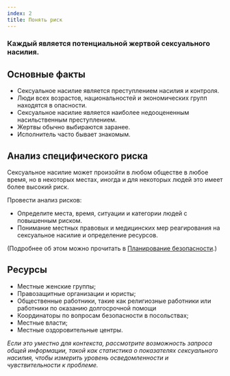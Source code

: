 ```yaml
---
index: 2
title: Понять риск
---
```

### Каждый является потенциальной жертвой сексуального насилия.

## Основные факты

*   Сексуальное насилие является преступлением насилия и контроля.
*   Люди всех возрастов, национальностей и экономических групп находятся в опасности.
* Сексуальное насилие является наиболее недооцененным насильственным преступлением.
*   Жертвы обычно выбираются заранее.
*  Исполнитель часто бывает знакомым.

## Анализ специфического риска

Сексуальное насилие может произойти в любом обществе в любое время, но в некоторых местах, иногда и для некоторых людей это имеет более высокий риск.

Провести анализ рисков:

*   Определите места, время, ситуации и категории людей с повышенным риском.
*   Понимание местных правовых и медицинских мер реагирования на сексуальное насилие и определение ресурсов.

(Подробнее об этом можно прочитать в [Планирование безопасности](umbrella://assess-your-risk/security-planning).)

## Ресурсы

*   Местные женские группы;
*   Правозащитные организации и юристы;
*   Общественные работники, такие как религиозные работники или работники по оказанию долгосрочной помощи
*   Координаторы по вопросам безопасности в посольствах;
*   Местные власти;
*   Местные оздоровительные центры.

*Если это уместно для контекста, рассмотрите возможность запроса общей информации, такой как статистика о показателях сексуального насилия, чтобы измерить уровень осведомленности и чувствительности к проблеме.*
